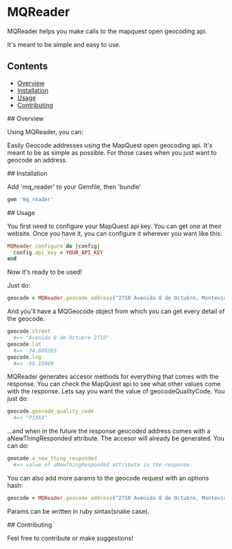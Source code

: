 # MQReader

MQReader helps you make calls to the mapquest open geocoding api.

It's meant to be simple and easy to use.

## Contents

<ul>
  <li><a href="#overview">Overview</a></li>
  <li><a href="#installation">Installation</a></li>
  <li><a href="#usage">Usage</a>
  <li><a href="#contributing">Contributing</a></li>
</ul>

<a name="overview">
## Overview

Using MQReader, you can:

Easily Geocode addresses using the MapQuest open geocoding api.
It's meant to be as simple as possible. For those cases when you just want to geocode an address.

<a name="installation">
## Installation

Add 'mq_reader' to your Gemfile, then 'bundle'

```ruby
gem 'mq_reader'
```

<a name="usage">
## Usage

You first need to configure your MapQuest api key. You can get one at their website.
Once you have it, you can configure it wherever you want like this:

```ruby
MQReader.configure do |config|
  config.api_key = YOUR_API_KEY
end
```

Now it's ready to be used!

Just do:

```ruby
geocode = MQReader.geocode_address("2710 Avenida 8 de Octubre, Montevideo, Uruguay")
```

And you'll have a MQGeocode object from which you can get every detail of the geocode.

```ruby
geocode.street
  #=> "Avenida 8 de Octubre 2710"
geocode.lat
  #=> -34.889265
geocode.lng
  #=> -56.15989
```

MQReader generates accesor methods for everything that comes with the response.
You can check the MapQuest api to see what other values come with the response.
Lets say you want the value of geocodeQualityCode.
You just do:

```ruby
geocode.geocode_quality_code
  #=> "P1XXX"
```

...and when in the future the response geocoded address comes with a aNewThingResponded attribute.
The accesor will already be generated. You can do:

```ruby
geocode.a_new_thing_responded
  #=> value of aNewThingResponded attribute in the response.
```


You can also add more params to the geocode request with an options hash:

```ruby
geocode = MQReader.geocode_address("2710 Avenida 8 de Octubre, Montevideo, Uruguay", {max_results: 2})
```

Params can be written in ruby sintax(snake case).

<a name="contributing">
## Contributing

Feel free to contribute or make suggestions!
